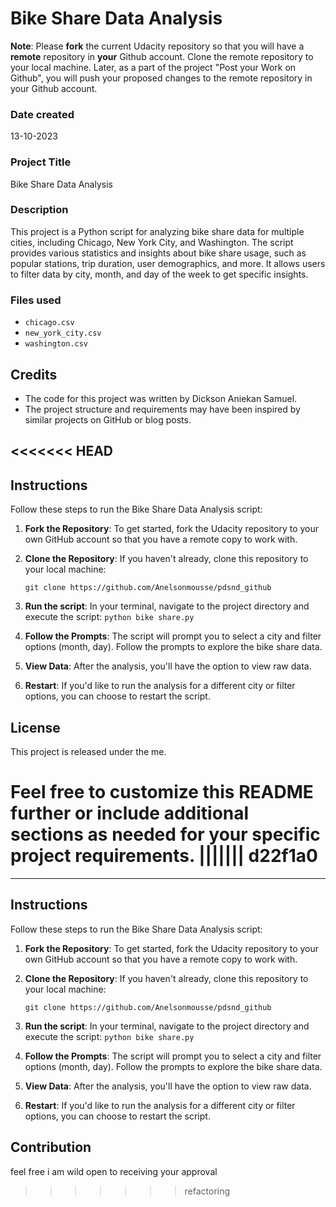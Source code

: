 
# Bike Share Data Analysis

**Note**: Please **fork** the current Udacity repository so that you will have a **remote** repository in **your** Github account. Clone the remote repository to your local machine. Later, as a part of the project "Post your Work on Github", you will push your proposed changes to the remote repository in your Github account.

### Date created
13-10-2023

### Project Title
Bike Share Data Analysis

### Description
This project is a Python script for analyzing bike share data for multiple cities, including Chicago, New York City, and Washington. The script provides various statistics and insights about bike share usage, such as popular stations, trip duration, user demographics, and more. It allows users to filter data by city, month, and day of the week to get specific insights.

### Files used
- `chicago.csv`
- `new_york_city.csv`
- `washington.csv`

## Credits
- The code for this project was written by Dickson Aniekan Samuel.
- The project structure and requirements may have been inspired by similar projects on GitHub or blog posts.

<<<<<<< HEAD
---

## Instructions
Follow these steps to run the Bike Share Data Analysis script:

1. **Fork the Repository**: To get started, fork the Udacity repository to your own GitHub account so that you have a remote copy to work with.


2. **Clone the Repository**: If you haven't already, clone this repository to your local machine:

   `git clone https://github.com/Anelsonmousse/pdsnd_github `


3. **Run the script**: In your terminal, navigate to the project directory and execute the script:
    `python bike share.py`

4. **Follow the Prompts**: The script will prompt you to select a city and filter options (month, day). Follow the prompts to explore the bike share data.

5. **View Data**: After the analysis, you'll have the option to view raw data.

6. **Restart**: If you'd like to run the analysis for a different city or filter options, you can choose to restart the script.

## License
This project is released under the me.

Feel free to customize this README further or include additional sections as needed for your specific project requirements.
||||||| d22f1a0
=======
---

## Instructions
Follow these steps to run the Bike Share Data Analysis script:

1. **Fork the Repository**: To get started, fork the Udacity repository to your own GitHub account so that you have a remote copy to work with.


2. **Clone the Repository**: If you haven't already, clone this repository to your local machine:

   `git clone https://github.com/Anelsonmousse/pdsnd_github `


3. **Run the script**: In your terminal, navigate to the project directory and execute the script:
    `python bike share.py`

4. **Follow the Prompts**: The script will prompt you to select a city and filter options (month, day). Follow the prompts to explore the bike share data.

5. **View Data**: After the analysis, you'll have the option to view raw data.

6. **Restart**: If you'd like to run the analysis for a different city or filter options, you can choose to restart the script.

## Contribution
feel free
i am wild open to receiving your approval
>>>>>>> refactoring
